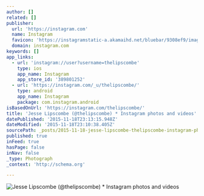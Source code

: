```yaml
---
author: []
related: []
publisher:
  url: 'https://instagram.com'
  name: Instagram
  favicon: 'https://instagramstatic-a.akamaihd.net/bluebar/9308ef9/images/ico/favicon.ico'
  domain: instagram.com
keywords: []
app_links:
  - url: 'instagram://user?username=thelipscombe'
    type: ios
    app_name: Instagram
    app_store_id: '389801252'
  - url: 'https://instagram.com/_u/thelipscombe/'
    type: android
    app_name: Instagram
    package: com.instagram.android
isBasedOnUrl: 'https://instagram.com/thelipscombe/'
title: 'Jesse Lipscombe (@thelipscombe) * Instagram photos and videos'
datePublished: '2015-11-18T23:13:15.948Z'
dateModified: '2015-11-18T23:10:38.405Z'
sourcePath: _posts/2015-11-18-jesse-lipscombe-thelipscombe-instagram-photos-and-video.md
published: true
inFeed: true
hasPage: false
inNav: false
_type: Photograph
_context: 'http://schema.org'

---
```

![Jesse Lipscombe &lpar;&commat;thelipscombe&rpar; &midast; Instagram photos and videos](https://scontent.cdninstagram.com/hphotos-xfp1/t51.2885-19/11910519_1697497277149956_1726865831_a.jpg)
